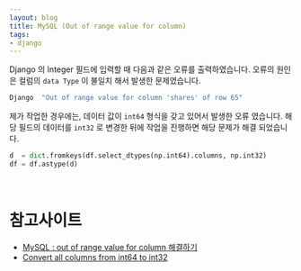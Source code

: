 ```yaml
---
layout: blog
title: MySQL (Out of range value for column)
tags:
- django
---
```


Django 의 Integer 필드에 입력할 때 다음과 같은 오류를 출력하였습니다. 오류의 원인은 컬럼의 `data Type` 이 불일치 해서 발생한 문제였습니다.

```bash
Django  "Out of range value for column 'shares' of row 65"
```

제가 작업한 경우에는, 데이터 값이 `int64` 형식을 갖고 있어서 발생한 오류 였습니다. 해당 필드의 데이터를 `int32` 로 변경한 뒤에 작업을 진행하면 해당 문제가 해결 되었습니다.

```python
d  = dict.fromkeys(df.select_dtypes(np.int64).columns, np.int32)
df = df.astype(d)
```

<br/>

# 참고사이트
- [MySQL : out of range value for column 해결하기](https://happylie.tistory.com/202)
- [Convert all columns from int64 to int32](https://stackoverflow.com/questions/59967429/convert-all-columns-from-int64-to-int32)
